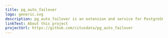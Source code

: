 ```yaml
---
title: pg_auto_failover
logo: generic.svg
description: pg_auto_failover is an extension and service for PostgreSQL that monitors and manages automated failover for a Postgres cluster
linkText: About this project
projectUrl: https://github.com/citusdata/pg_auto_failover
---
```

